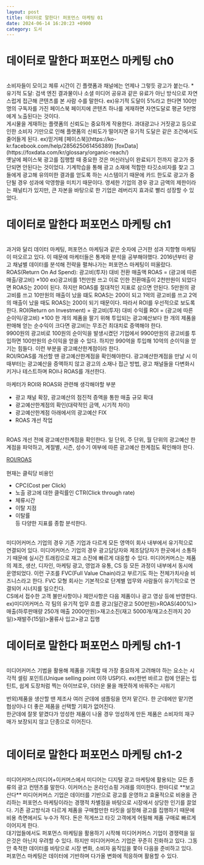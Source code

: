 ```yaml
---
layout: post
title: 데이터로 말한다! 퍼포먼스 마케팅 01
date: 2024-06-14 16:20:23 +0900
category: 도서
---
```

# 데이터로 말한다 퍼포먼스 마케팅 ch0   
<br>  
소비자들이 모이고 체류 시간이 긴 플랫폼과 채널에는 언제나 그렇듯 광고가 붙는다.  
*유기적 도달: 검색 엔진 결과물이나 소셜 미디어 공유과 같은 유료가 아닌 방식으로 자연스럽게 접근해 콘텐츠를 본 사람 수를 말한다.    
ex)유기적 도달이 5%라고 한다면 100만명의 구독자를 가진 페이스북 페이지에 콘텐츠 하나를 게재하면 자연도달로 평균 5만명에게 노출된다는 것이다.  
<br>  
게시물을 게재하는 플랫폼의 신뢰도는 중요하게 작용한다. 과대광고나 거짓광고 등으로 인한 소비자 기만으로 인해 플랫폼의 신뢰도가 떨어지면  
유기적 도달은 같은 조건에서도 줄어들게 된다.  
ex)믿거페  
[페이스북](https://ko-kr.facebook.com/help/285625061456389)  
[foxData](https://foxdata.com/kr/glossary/organic-reach/)  
<br>  
옛날에 페이스북 광고를 집행할 때 중요한 것은 머신러닝이 완료되기 전까지 광고가 중단되면 안된다는 것이었다.  
기계학습을 통해 광고 소재에 적합한 타깃소비자를 찾고 그들에게 광고해 유의미한 결과를 얻도록 하는 시스템이기 때문에  
카드 한도로 광고가 중단될 경우 성과에 악영향을 미치기 때문이다.  
영세한 기업의 경우 광고 금액의 제한이라는 패널티가 있지만, 큰 자본을 바탕으로 한 기업은 레버리지 효과로 빨리 성장할 수 있었다.  
<br>  

# 데이터로 말한다 퍼포먼스 마케팅 ch1   
<br>  
과거와 달리 데이터 마케팅, 퍼포먼스 마케팅과 같은 숫자에 근거한 성과 지향형 마케팅이 떠오르고 있다.  
이 때문에 마케터들은 통계와 분석을 공부해야했다.  
2016년부터 광고 채널별 데이터를 분석해 전략을 펼쳐나가는 퍼포먼스 마케팅이 떠올랐다.  
<br>  
ROAS(Return On Ad Spend): 광고비(투자) 대비 전환 매출액  
ROAS = (광고에 따른 매출/광고비) *100  
ex)광고비를 1천만원 쓰고 이로 인한 전환매출이 2천만원이 되었다면 ROAS는 200이 된다.  
하지만 ROAS를 절대적인 지표로 삼으면 안된다. 5만원의 광고비를 쓰고 10만원의 매출이 났을 떄도 ROAS는 200이 되고  
1억의 광고비를 쓰고 2억의 매출이 났을 때도 ROAS는 200이 되기 때문이다.  
따라서 ROI를 우선적으로 보도록 한다.  
ROI(Return on Investment) = 광고비(투자) 대비 수익률  
ROI = (광고에 따른 순이익/광고비) *100  
한 개의 제품을 팔기 위해 투입되는 광고예산보다 한 개의 제품을 판매해 얻는 순수익이 크다면 광고비는 무조건 최대치로 증액해야 한다.  
<br>  
9900원의 광고비로 100원의 순이익을 발생시켰던 기업에서 9900만원의 광고비를 투입하면 100만원의 순이익을 얻을 수 있다.  
하지만 990억을 투입해 10억의 순이익을 얻기는 힘들다.  
이런 부분을 광고예산한계점이라 한다.  
<br>  
ROI/ROAS를 개선할 땐 광고예산한계점을 확인해야한다.  
광고예산한계점을 만날 시 이때부터는 광고예산을 증액하지 않고 광고의 소재나 접근 방법, 광고 채널들을 다변화시키거나  
테스트하며 ROI나 ROAS를 개선한다.  

마케터가 ROI와 ROAS와 관련해 생각해야할 부분  
- 광고 채널 확장, 광고예산의 점진적 증액을 통한 매출 규모 확대   
- 광고예산한계점의 확인(대략적인 금액, 시기적 차이)  
- 광고예산한계점 아래에서의 광고예산 FIX  
- ROAS 개선 작업  
<br>  
ROAS 개선 전에 광고예산한계점을 확인한다.  
일 단위, 주 단위, 월 단위의 광고예산 한계점을 파악하고, 계절별, 시즌, 성수기 여부에 따른 광고예산 한계점도 확인해야 한다.  

[ROI/ROAS](https://growthmk.com/how-to-marketing/roi-roas/)
<br>  
현재는 클릭당 비용인  
- CPC(Cost per Click)
- 노출 광고에 대한 클릭률인 CTR(Click through rate)  
- 체류시간  
- 이탈 지점  
- 이탈률  
등 다양한 지표를 종합 분석한다.  
<br>  
미디어커머스 기업의 경우 기존 기업과 다르게 모든 영역이 회사 내부에서 유기적으로 연결되어 있다.   
미디어커머스 기업의 경우 광고담당자와 제조담당자가 한곳에서 소통하기 때문에 실시간 트래킹으로 재고 소진에 빠르게 대응할 수 있다.  
미디어커머스는 제품의 제조, 생산, 디자인, 마케팅 광고, 영업과 유통, CS 등 모든 과정이 내부에서 동시에 운영되었다.  
이런 구조를 FVC(Full Value Chain)라고 부르기도 하는 전체가치사슬 비즈니스라고 한다.  
FVC 모형 회사는 기본적으로 단계별 업무와 사람들이 유기적으로 연결되어 시너지를 일으킨다.  
<br>  
CS에서 접수한 고객 불만사항이나 제안사항은 다음 제품이나 광고 영상 등에 반영한다.  
ex)미디어커머스 각 팀의 유기적 업무 흐름  
광고(일간광고 500만원)>ROAS(400%)>매출(하루판매량 250개 매출 2000만원)>재고소진(재고 5000개/재고소진까지 20일)>재발주(15일)>물류사 입고>광고 집행  
<br>  

# 데이터로 말한다 퍼포먼스 마케팅 ch1-1   
<br>  
미디어커머스 기법을 활용해 제품을 기획할 때 가장 중요하게 고려해야 하는 요소는 시각적 셀링 포인트(Unique selling point 이하 USP)다.  
ex)한번 바르고 컴에 안묻는 립틴트, 쉽게 도장처럼 찍는 아이브로우, 더러운 물을 깨끗하게 바꿔주는 샤워기  

번외)제품을 생산할 땐 제조사 여러 군데에 샘플링을 먼저 맡긴다. 한 군데에만 맡기면 협상이나 더 좋은 제품을 선택할 기회가 없어진다.  
한군데에 잘못 맡겼다가 엉성한 제품이 나올 경우 엉성하게 만든 제품은 소비자의 재구매가 보장되지 않고 단종으로 이어진다.  
<br>  

# 데이터로 말한다 퍼포먼스 마케팅 ch1-2   
<br>  
미디어커머스(미디어+이커머스에서 미디어는 디지털 광고 마케팅에 활용되는 모든 종류의 광고 컨텐츠를 말한다.  
이커머스는 온라인쇼핑 거래를 의미한다. 한마디로 **보고산다**  
미디어커머스 기업은 데이터를 기반으로 광고를 운영하고 효율적으로 비용을 관리하는 퍼포먼스 마케팅이라는 경쟁적 차별점을 바탕으로 시장에서 상당한 인기를 끌었다.  
기존 광고방식과 다르게 제품을 구매할만한 타킷을 설정해 광고를 집행하기 때문에 비용 측면에서도 누수가 적다.  
돈은 적게쓰고 타깃 고객에게 어필해 제품 구매로 빠르게 이어지게 한다.  
<br>  
대기업들에서도 퍼포먼스 마케팅을 활용하기 시작해 미디어커머스 기업이 경쟁력을 잃은것은 아닌지 우려할 수 있다.  
하지만 미디어커머스 기업은 꾸준히 진화하고 있다.  
그동안 축적한 데이터를 바탕으로 시장 변화, 소비자 움직임을 쫓아 다음을 준비하고 있다.  
퍼포먼스 마케팅은 데이터에 기반하며 다가올 변화에 적응하며 활용할 수 있다.  











